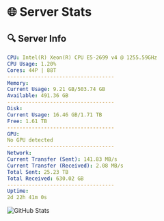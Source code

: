 # 🌐 Server Stats
## 🔍 Server Info
```yaml
CPU: Intel(R) Xeon(R) CPU E5-2699 v4 @ 1255.59GHz
CPU Usage: 1.20%
Cores: 44P | 88T
-----------------------------------
Memory:
Current Usage: 9.21 GB/503.74 GB
Available: 491.36 GB
-----------------------------------
Disk:
Current Usage: 16.46 GB/1.71 TB
Free: 1.61 TB
-----------------------------------
GPU:
No GPU detected
-----------------------------------
Network:
Current Transfer (Sent): 141.83 MB/s
Current Transfer (Received): 2.08 MB/s
Total Sent: 25.23 TB
Total Received: 630.02 GB
-----------------------------------
Uptime:
2d 22h 41m 0s
```
![GitHub Stats](https://img.shields.io/badge/Updated-2025-02-10_21:24:18-blue)